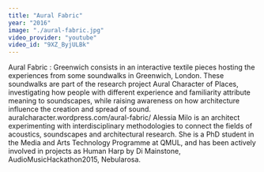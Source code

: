 ```yaml
---
title: "Aural Fabric"
year: "2016"
image: "./aural-fabric.jpg"
video_provider: "youtube"
video_id: "9XZ_ByjULBk"
---
```

Aural Fabric : Greenwich consists in an interactive textile pieces hosting the experiences from some soundwalks in Greenwich, London. These soundwalks are part of the research project Aural Character of Places, investigating how people with different experience and familiarity attribute meaning to soundscapes, while raising awareness on how architecture influence the creation and spread of sound.
auralcharacter.wordpress.com/aural-fabric/
Alessia Milo is an architect experimenting with interdisciplinary methodologies to connect the fields of acoustics, soundscapes and architectural research. She is a PhD student in the Media and Arts Technology Programme at QMUL, and has been actively involved in projects as Human Harp by Di Mainstone, AudioMusicHackathon2015, Nebularosa.